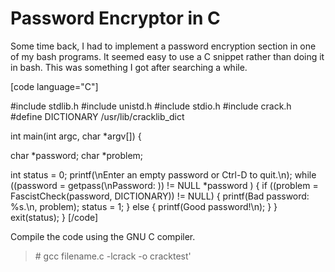 # Password Encryptor in C

<!--more-->
Some time back, I had to implement a password encryption section in one of my bash programs. It seemed easy to use a C snippet rather than doing it in bash. This was something I got after searching a while.

\[code language="C"\]

#include stdlib.h #include unistd.h #include stdio.h #include crack.h #define DICTIONARY /usr/lib/cracklib\_dict

int main(int argc, char \*argv\[\]) {

char \*password; char \*problem;

int status = 0; printf(\\nEnter an empty password or Ctrl-D to quit.\\n); while ((password = getpass(\\nPassword: )) != NULL \*password ) { if ((problem = FascistCheck(password, DICTIONARY)) != NULL) { printf(Bad password: %s.\\n, problem); status = 1; } else { printf(Good password!\\n); } } exit(status); } \[/code\]

Compile the code using the GNU C compiler.

> \# gcc filename.c -lcrack -o cracktest'

